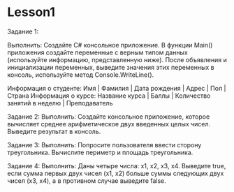 # Lesson1

Задание 1:

Выполнить: Создайте C# консольное приложение. В функции Main() приложения создайте переменные с верным типом данных (используйте информацию, представленную ниже). После объявления и инициализации переменных, выведите значения этих переменных в консоль, используйте метод Console.WriteLine().

Информация о студенте:
Имя | Фамилия | Дата рождения | Адрес | Пол | Страна
Информация о курсе:
Название курса | Баллы | Количество занятий в неделю | Преподаватель

Задание 2:
Выполнить: Создайте консольное приложение, которое вычисляет среднее арифметическое двух введенных целых чисел. Выведите результат в консоль.

Задание 3:
Выполнить: Попросите пользователя ввести сторону треугольника. Вычислите периметр и площадь треугольника.

Задание 4:
Выполнить: Даны четыре числа: x1, x2, x3, x4. Выведите true, если сумма первых двух чисел (x1, x2) больше суммы следующих двух чисел (x3, x4), а в противном случае выведите false.
